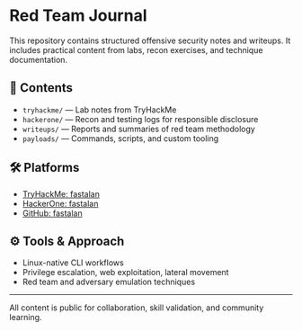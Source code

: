 # Red Team Journal

This repository contains structured offensive security notes and writeups. It includes practical content from labs, recon exercises, and technique documentation.

## 🧪 Contents

- `tryhackme/` — Lab notes from TryHackMe
- `hackerone/` — Recon and testing logs for responsible disclosure
- `writeups/` — Reports and summaries of red team methodology
- `payloads/` — Commands, scripts, and custom tooling

## 🛠 Platforms

- [TryHackMe: fastalan](https://tryhackme.com/p/fastalan)
- [HackerOne: fastalan](https://hackerone.com/fastalan)
- [GitHub: fastalan](https://github.com/fastalan)

## ⚙️ Tools & Approach

- Linux-native CLI workflows
- Privilege escalation, web exploitation, lateral movement
- Red team and adversary emulation techniques

---

All content is public for collaboration, skill validation, and community learning.
